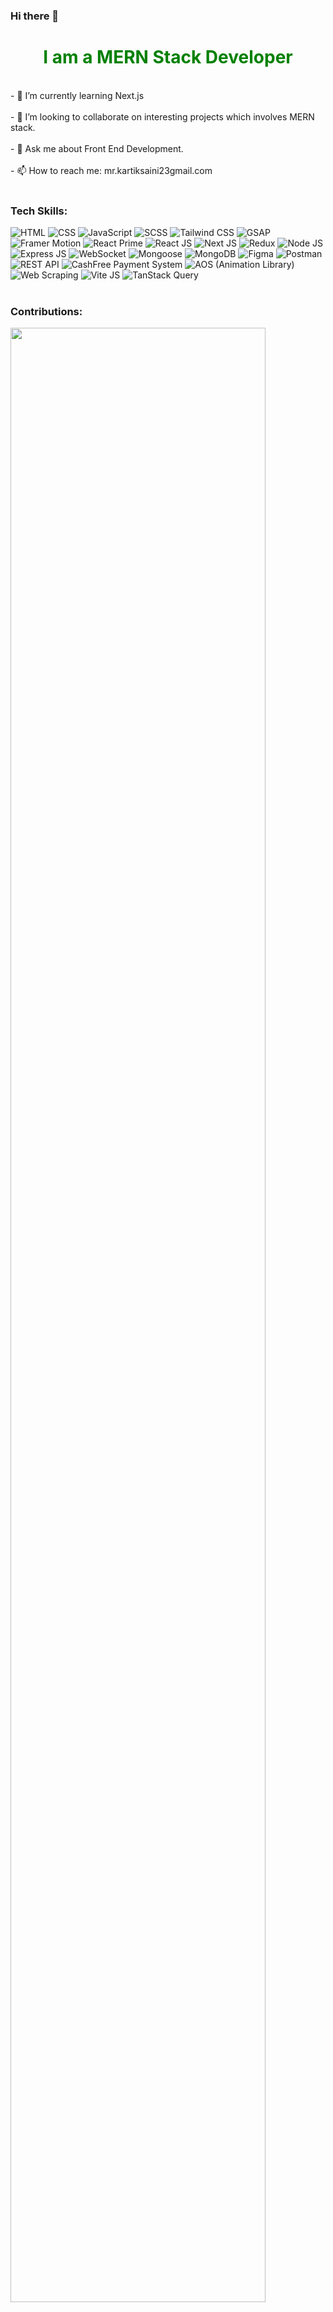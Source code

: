 ### Hi there 👋

<div id="header" align="center">
 <h1 style="color: green"> I am a MERN Stack Developer </h1>
</div>
<div>
 <br/>
- 🌱 I’m currently learning Next.js<br/><br/>
- 👯 I’m looking to collaborate on interesting projects which involves MERN stack.<br/><br/>
- 💬 Ask me about Front End Development.<br/><br/>
- 📫 How to reach me: mr.kartiksaini23gmail.com<br/><br/>
</div>

<div>
  <h3>Tech Skills:</h3>
    <img src="https://img.shields.io/badge/HTML5-E34F26?style=for-the-badge&logo=html5&logoColor=white" alt="HTML">
    <img src="https://img.shields.io/badge/CSS3-1572B6?style=for-the-badge&logo=css3&logoColor=white" alt="CSS">
    <img src="https://img.shields.io/badge/JavaScript-F7DF1E?style=for-the-badge&logo=javascript&logoColor=black" alt="JavaScript">
    <img src="https://img.shields.io/badge/Sass-CC6699?style=for-the-badge&logo=sass&logoColor=white" alt="SCSS">
    <img src="https://img.shields.io/badge/Tailwind_CSS-38B2AC?style=for-the-badge&logo=tailwind-css&logoColor=white" alt="Tailwind CSS">
    <img src="https://img.shields.io/badge/GSAP-88CE02?style=for-the-badge&logo=greensock&logoColor=white" alt="GSAP">
    <img src="https://img.shields.io/badge/Framer_Motion-FFC107?style=for-the-badge&logo=framer-motion&logoColor=white" alt="Framer Motion">
    <img src="https://img.shields.io/badge/React_Prime-61DAFB?style=for-the-badge&logo=react&logoColor=white" alt="React Prime">
    <img src="https://img.shields.io/badge/React-20232A?style=for-the-badge&logo=react&logoColor=61DAFB" alt="React JS">
    <img src="https://img.shields.io/badge/Next-black?style=for-the-badge&logo=next.js&logoColor=white" alt="Next JS">
    <img src="https://img.shields.io/badge/Redux-593D88?style=for-the-badge&logo=redux&logoColor=white" alt="Redux">
    <img src="https://img.shields.io/badge/Node.js-43853D?style=for-the-badge&logo=node.js&logoColor=white" alt="Node JS">
    <img src="https://img.shields.io/badge/Express.js-404D59?style=for-the-badge" alt="Express JS">
    <img src="https://img.shields.io/badge/WebSocket-010101?style=for-the-badge&logo=websocket&logoColor=white" alt="WebSocket">
    <img src="https://img.shields.io/badge/Mongoose-47A248?style=for-the-badge&logo=mongoose&logoColor=white" alt="Mongoose">
    <img src="https://img.shields.io/badge/MongoDB-4EA94B?style=for-the-badge&logo=mongodb&logoColor=white" alt="MongoDB">
    <img src="https://img.shields.io/badge/Figma-F24E1E?style=for-the-badge&logo=figma&logoColor=white" alt="Figma">
    <img src="https://img.shields.io/badge/Postman-FF6C37?style=for-the-badge&logo=postman&logoColor=white" alt="Postman">
    <img src="https://img.shields.io/badge/REST_API-02569B?style=for-the-badge&logo=rest-api&logoColor=white" alt="REST API">
    <img src="https://img.shields.io/badge/CashFree-0F4C81?style=for-the-badge&logo=cashfree&logoColor=white" alt="CashFree Payment System">
    <img src="https://img.shields.io/badge/AOS-007ACC?style=for-the-badge&logo=aos&logoColor=white" alt="AOS (Animation Library)">
    <img src="https://img.shields.io/badge/Web_Scraping-4285F4?style=for-the-badge&logo=web-scraping&logoColor=white" alt="Web Scraping">
    <img src="https://img.shields.io/badge/Vite.js-646CFF?style=for-the-badge&logo=vite&logoColor=white" alt="Vite JS">
    <img src="https://img.shields.io/badge/TanStack_Query-FFC107?style=for-the-badge&logo=tanstack-query&logoColor=white" alt="TanStack Query">
</div>

 <br/>
 <h3>Contributions:</h3>
<img  align="center" width="90%" src="https://streak-stats.demolab.com?user=Iamkartiksaini" alt=""Github Streak /></div>
